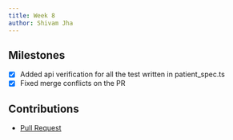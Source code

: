 ```yaml
---
title: Week 8
author: Shivam Jha
---
```


## Milestones
- [x] Added api verification for all the test written in patient_spec.ts
- [x] Fixed merge conflicts on the PR

## Contributions
- [Pull Request](https://github.com/coronasafe/care_fe/pull/5632)
